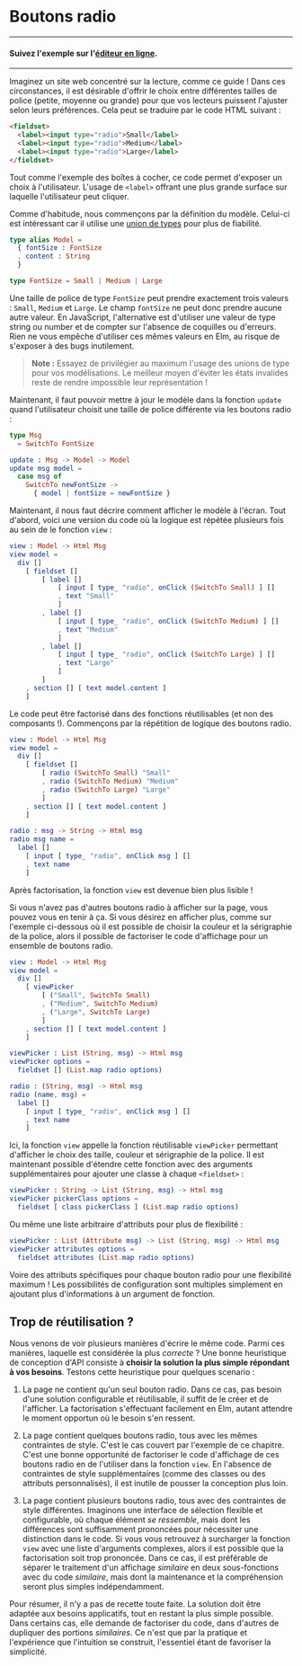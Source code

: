 # Boutons radio

---
#### Suivez l'exemple sur l'[éditeur en ligne](https://elm-lang.org/examples/radio-buttons).
---

Imaginez un site web concentré sur la lecture, comme ce guide ! Dans ces circonstances, il est désirable d'offrir le choix entre différentes tailles de police (petite, moyenne ou grande) pour que vos lecteurs puissent l'ajuster selon leurs préférences. Cela peut se traduire par le code HTML suivant :

```html
<fieldset>
  <label><input type="radio">Small</label>
  <label><input type="radio">Medium</label>
  <label><input type="radio">Large</label>
</fieldset>
```

Tout comme l'exemple des boîtes à cocher, ce code permet d'exposer un choix à l'utilisateur. L'usage de `<label>` offrant une plus grande surface sur laquelle l'utilisateur peut cliquer.

Comme d'habitude, nous commençons par la définition du modèle. Celui-ci est intéressant car il utilise une [union de types](../types/union_types.md) pour plus de fiabilité.

```elm
type alias Model =
  { fontSize : FontSize
  , content : String
  }

type FontSize = Small | Medium | Large
```

Une taille de police de type `FontSize` peut prendre exactement trois valeurs : `Small`, `Medium` et `Large`. Le champ `fontSize` ne peut donc prendre aucune autre valeur. En JavaScript, l'alternative est d'utiliser une valeur de type string ou number et de compter sur l'absence de coquilles ou d'erreurs. Rien ne vous empêche d'utiliser ces mêmes valeurs en Elm, au risque de s'exposer à des bugs inutilement.

> **Note :** Essayez de privilégier au maximum l'usage des unions de type pour vos modélisations. Le meilleur moyen d'éviter les états invalides reste de rendre impossible leur représentation !

Maintenant, il faut pouvoir mettre à jour le modèle dans la fonction `update` quand l'utilisateur choisit une taille de police différente via les boutons radio :

```elm
type Msg
  = SwitchTo FontSize

update : Msg -> Model -> Model
update msg model =
  case msg of
    SwitchTo newFontSize ->
      { model | fontSize = newFontSize }
```

Maintenant, il nous faut décrire comment afficher le modèle à l'écran. Tout d'abord, voici une version du code où la logique est répétée plusieurs fois au sein de le fonction `view` :

```elm
view : Model -> Html Msg
view model =
  div []
    [ fieldset []
        [ label []
            [ input [ type_ "radio", onClick (SwitchTo Small) ] []
            , text "Small"
            ]
        , label []
            [ input [ type_ "radio", onClick (SwitchTo Medium) ] []
            , text "Medium"
            ]
        , label []
            [ input [ type_ "radio", onClick (SwitchTo Large) ] []
            , text "Large"
            ]
        ]
    , section [] [ text model.content ]
    ]
```

Le code peut être factorisé dans des fonctions réutilisables (et non des composants !). Commençons par la répétition de logique des boutons radio.

```elm
view : Model -> Html Msg
view model =
  div []
    [ fieldset []
        [ radio (SwitchTo Small) "Small"
        , radio (SwitchTo Medium) "Medium"
        , radio (SwitchTo Large) "Large"
        ]
    , section [] [ text model.content ]
    ]

radio : msg -> String -> Html msg
radio msg name =
  label []
    [ input [ type_ "radio", onClick msg ] []
    , text name
    ]
```

Après factorisation, la fonction `view` est devenue bien plus lisible !

Si vous n'avez pas d'autres boutons radio à afficher sur la page, vous pouvez vous en tenir à ça. Si vous désirez en afficher plus, comme sur l'exemple ci-dessous où il est possible de choisir la couleur et la sérigraphie de la police, alors il possible de factoriser le code d'affichage pour un ensemble de boutons radio.

```elm
view : Model -> Html Msg
view model =
  div []
    [ viewPicker
        [ ("Small", SwitchTo Small)
        , ("Medium", SwitchTo Medium)
        , ("Large", SwitchTo Large)
        ]
    , section [] [ text model.content ]
    ]

viewPicker : List (String, msg) -> Html msg
viewPicker options =
  fieldset [] (List.map radio options)

radio : (String, msg) -> Html msg
radio (name, msg) =
  label []
    [ input [ type_ "radio", onClick msg ] []
    , text name
    ]
```

Ici, la fonction `view` appelle la fonction réutilisable `viewPicker` permettant d'afficher le choix des taille, couleur et sérigraphie de la police. Il est maintenant possible d'étendre cette fonction avec des arguments supplémentaires pour ajouter une classe à chaque `<fieldset>` :

```elm
viewPicker : String -> List (String, msg) -> Html msg
viewPicker pickerClass options =
  fieldset [ class pickerClass ] (List.map radio options)
```

Ou même une liste arbitraire d'attributs pour plus de flexibilité :

```elm
viewPicker : List (Attribute msg) -> List (String, msg) -> Html msg
viewPicker attributes options =
  fieldset attributes (List.map radio options)
```

Voire des attributs spécifiques pour chaque bouton radio pour une flexibilité maximum ! Les possibilités de configuration sont multiples simplement en ajoutant plus d'informations à un argument de fonction.


## Trop de réutilisation ?

Nous venons de voir plusieurs manières d'écrire le même code. Parmi ces manières, laquelle est considérée la plus *correcte* ? Une bonne heuristique de conception d'API consiste à **choisir la solution la plus simple répondant à vos besoins**. Testons cette heuristique pour quelques scenario : 

  1. La page ne contient qu'un seul bouton radio. Dans ce cas, pas besoin d'une solution configurable et réutilisable, il suffit de le créer et de l'afficher. La factorisation s'effectuant facilement en Elm, autant attendre le moment opportun où le besoin s'en ressent.

  2. La page contient quelques boutons radio, tous avec les mêmes contraintes de style. C'est le cas couvert par l'exemple de ce chapitre. C'est une bonne opportunité de factoriser le code d'affichage de ces boutons radio en de l'utiliser dans la fonction `view`. En l'absence de contraintes de style supplémentaires (comme des classes ou des attributs personnalisés), il est inutile de pousser la conception plus loin.

  3. La page contient plusieurs boutons radio, tous avec des contraintes de style différentes. Imaginons une interface de sélection flexible et configurable, où chaque élément *se ressemble*, mais dont les différences sont suffisamment prononcées pour nécessiter une distinction dans le code. Si vous vous retrouvez à surcharger la fonction `view` avec une liste d'arguments complexes, alors il est possible que la factorisation soit trop prononcée. Dans ce cas, il est préférable de séparer le traitement d'un affichage *similaire* en deux sous-fonctions avec du code *similaire*, mais dont la maintenance et la compréhension seront plus simples indépendamment.

Pour résumer, il n'y a pas de recette toute faite. La solution doit être adaptée aux besoins applicatifs, tout en restant la plus simple possible. Dans certains cas, elle demande de factoriser du code, dans d'autres de dupliquer des portions *similaires*. Ce n'est que par la pratique et l'expérience que l'intuition se construit, l'essentiel étant de favoriser la simplicité.
